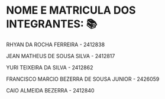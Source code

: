 # NOME E MATRICULA DOS INTEGRANTES: :books:
RHYAN DA ROCHA FERREIRA - 2412838

JEAN MATHEUS DE SOUSA SILVA - 2412817

YURI TEIXEIRA DA SILVA - 2412862

FRANCISCO MARCIO BEZERRA DE SOUSA JUNIOR - 2426059

CAIO ALMEIDA BEZERRA - 2412840